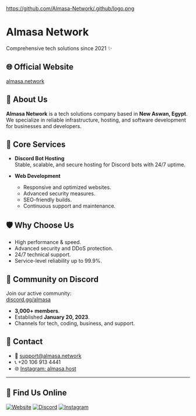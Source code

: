 https://github.com/Almasa-Network/.github/logo.png
# Almasa Network

Comprehensive tech solutions since 2021 ✨

## 🌐 Official Website
[almasa.network](https://almasa.network)

## 🏢 About Us
**Almasa Network** is a tech solutions company based in **New Aswan, Egypt**.  
We specialize in reliable infrastructure, hosting, and software development for businesses and developers.

## 🚀 Core Services
- **Discord Bot Hosting**  
  Stable, scalable, and secure hosting for Discord bots with 24/7 uptime.

- **Web Development**  
  - Responsive and optimized websites.  
  - Advanced security measures.  
  - SEO-friendly builds.  
  - Continuous support and maintenance.  

## 🛡️ Why Choose Us
- High performance & speed.  
- Advanced security and DDoS protection.  
- 24/7 technical support.  
- Service-level reliability up to 99.9%.  

## 💬 Community on Discord
Join our active community:  
[discord.gg/almasa](https://discord.gg/almasa)

- **3,000+ members**.  
- Established **January 20, 2023**.  
- Channels for tech, coding, business, and support.  

## 📱 Contact
- 📧 support@almasa.network  
- 📞 +20 106 913 4441  
- 🌐 [Instagram: almasa.host](https://www.instagram.com/almasa.host/)  

---

## 🔗 Find Us Online

[![Website](https://img.shields.io/badge/Website-almasa.network-blue?style=for-the-badge&logo=google-chrome)](https://almasa.network)
[![Discord](https://img.shields.io/badge/Discord-Join%20Server-5865F2?style=for-the-badge&logo=discord&logoColor=white)](https://discord.gg/almasa)
[![Instagram](https://img.shields.io/badge/Instagram-almasa.host-E4405F?style=for-the-badge&logo=instagram&logoColor=white)](https://www.instagram.com/almasa.host/)
